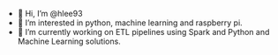 - 👋 Hi, I’m @hlee93
- 👀 I’m interested in python, machine learning and raspberry pi.
- 🌱 I’m currently working on ETL pipelines using Spark and Python and Machine Learning solutions.

<!---
hlee93/hlee93 is a ✨ special ✨ repository because its `README.md` (this file) appears on your GitHub profile.
You can click the Preview link to take a look at your changes.
--->
